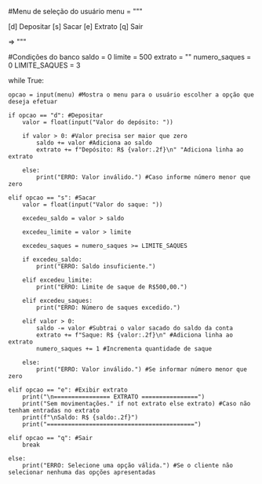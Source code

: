 #Menu de seleção do usuário
menu = """

[d] Depositar
[s] Sacar
[e] Extrato
[q] Sair

=> """

#Condições do banco
saldo = 0
limite = 500
extrato = ""
numero_saques = 0
LIMITE_SAQUES = 3

while True:

    opcao = input(menu) #Mostra o menu para o usuário escolher a opção que deseja efetuar

    if opcao == "d": #Depositar
        valor = float(input("Valor do depósito: "))

        if valor > 0: #Valor precisa ser maior que zero
            saldo += valor #Adiciona ao saldo
            extrato += f"Depósito: R$ {valor:.2f}\n" "Adiciona linha ao extrato

        else:
            print("ERRO: Valor inválido.") #Caso informe número menor que zero

    elif opcao == "s": #Sacar
        valor = float(input("Valor do saque: "))

        excedeu_saldo = valor > saldo

        excedeu_limite = valor > limite

        excedeu_saques = numero_saques >= LIMITE_SAQUES

        if excedeu_saldo:
            print("ERRO: Saldo insuficiente.")

        elif excedeu_limite:
            print("ERRO: Limite de saque de R$500,00.")

        elif excedeu_saques:
            print("ERRO: Número de saques excedido.")

        elif valor > 0:
            saldo -= valor #Subtrai o valor sacado do saldo da conta
            extrato += f"Saque: R$ {valor:.2f}\n" #Adiciona linha ao extrato
            numero_saques += 1 #Incrementa quantidade de saque

        else:
            print("ERRO: Valor inválido.") #Se informar número menor que zero

    elif opcao == "e": #Exibir extrato
        print("\n================ EXTRATO ================")
        print("Sem movimentações." if not extrato else extrato) #Caso não tenham entradas no extrato
        print(f"\nSaldo: R$ {saldo:.2f}")
        print("==========================================")

    elif opcao == "q": #Sair
        break

    else:
        print("ERRO: Selecione uma opção válida.") #Se o cliente não selecionar nenhuma das opções apresentadas
